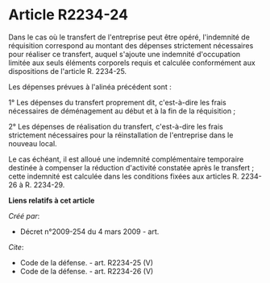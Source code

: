 # Article R2234-24

Dans le cas où le transfert de l'entreprise peut être opéré, l'indemnité de réquisition correspond au montant des dépenses
strictement nécessaires pour réaliser ce transfert, auquel s'ajoute une indemnité d'occupation limitée aux seuls éléments
corporels requis et calculée conformément aux dispositions de l'article R. 2234-25. 

Les dépenses prévues à l'alinéa précédent sont : 

1° Les dépenses du transfert proprement dit, c'est-à-dire les frais nécessaires de déménagement au début et à la fin de la
réquisition ; 

2° Les dépenses de réalisation du transfert, c'est-à-dire les frais strictement nécessaires pour la réinstallation de
l'entreprise dans le nouveau local. 

Le cas échéant, il est alloué une indemnité complémentaire temporaire destinée à compenser la réduction d'activité constatée
après le transfert ; cette indemnité est calculée dans les conditions fixées aux articles R. 2234-26 à R. 2234-29.

**Liens relatifs à cet article**

_Créé par_:

  - Décret n°2009-254 du 4 mars 2009 - art.

_Cite_:

  - Code de la défense. - art. R2234-25 (V)
  - Code de la défense. - art. R2234-26 (V)
